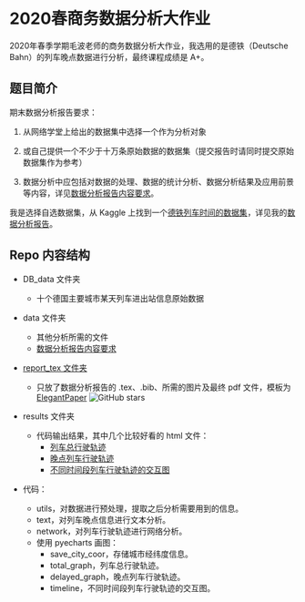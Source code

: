 # 2020春商务数据分析大作业

2020年春季学期毛波老师的商务数据分析大作业，我选用的是德铁（Deutsche Bahn）的列车晚点数据进行分析，最终课程成绩是 A+。

## 题目简介

期末数据分析报告要求：

1. 从网络学堂上给出的数据集中选择一个作为分析对象

2. 或自己提供一个不少于十万条原始数据的数据集（提交报告时请同时提交原始数据集作为参考）

3. 数据分析中应包括对数据的处理、数据的统计分析、数据分析结果及应用前景等内容，详见[数据分析报告内容要求](data/report_requirement.pdf)。

我是选择自选数据集，从 Kaggle 上找到一个[德铁列车时间的数据集](https://www.kaggle.com/chemamengibar/dbahn-travels-captures/data)，详见我的[数据分析报告](report_text/)。

## Repo 内容结构

- DB_data 文件夹
    - 十个德国主要城市某天列车进出站信息原始数据

- data 文件夹
    - 其他分析所需的文件
    - [数据分析报告内容要求](data/report_requirement.pdf)

- [report_tex 文件夹](report_tex/)
    - 只放了数据分析报告的 .tex、.bib、所需的图片及最终 pdf 文件，模板为 [ElegantPaper](https://github.com/ElegantLaTeX/ElegantPaper) ![GitHub stars](https://img.shields.io/github/stars/ElegantLaTeX/ElegantPaper?style=social) 

- results 文件夹
    - 代码输出结果，其中几个比较好看的 html 文件：
        - [列车总行驶轨迹](results/total_track_graph.html)
        - [晚点列车行驶轨迹](results/delayed_track_graph.html)
        - [不同时间段列车行驶轨迹的交互图](results/timeline_map.html)

- 代码：
    - utils，对数据进行预处理，提取之后分析需要用到的信息。
    - text，对列车晚点信息进行文本分析。
    - network，对列车行驶轨迹进行网络分析。
    - 使用 pyecharts 画图：
        - save_city_coor，存储城市经纬度信息。
        - total_graph，列车总行驶轨迹。
        - delayed_graph，晚点列车行驶轨迹。
        - timeline，不同时间段列车行驶轨迹的交互图。
